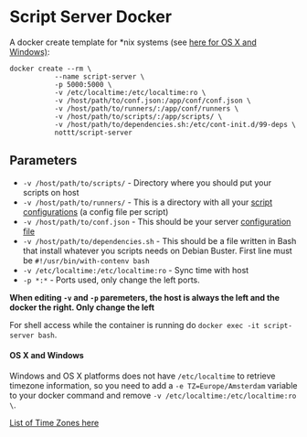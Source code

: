 # Script Server Docker

A docker create template for *nix systems (see [here for OS X and Windows)](https://github.com/Nottt/script-server/blob/master/README.md#os-x-and-windows):

```
docker create --rm \
           --name script-server \
           -p 5000:5000 \
           -v /etc/localtime:/etc/localtime:ro \
           -v /host/path/to/conf.json:/app/conf/conf.json \
           -v /host/path/to/runners/:/app/conf/runners \
           -v /host/path/to/scripts/:/app/scripts/ \
           -v /host/path/to/dependencies.sh:/etc/cont-init.d/99-deps \
           nottt/script-server
```

## Parameters

* `-v /host/path/to/scripts/` - Directory where you should put your scripts on host
* `-v /host/path/to/runners/` - This is a directory with all your [script configurations](https://github.com/bugy/script-server/wiki/Script-config) (a config file per script)
* `-v /host/path/to/conf.json` - This should be your server [configuration file](https://github.com/bugy/script-server/wiki/Server-configuration)
* `-v /host/path/to/dependencies.sh` - This should be a file written in Bash that install whatever you scripts needs on Debian Buster. First line must be `#!/usr/bin/with-contenv bash`
* `-v /etc/localtime:/etc/localtime:ro` - Sync time with host
* `-p *:*` - Ports used, only change the left ports.

**When editing `-v` and `-p` paremeters, the host is always the left and the docker the right. Only change the left**

For shell access while the container is running do `docker exec -it script-server bash`.

#### OS X and Windows

Windows and OS X platforms does not have `/etc/localtime` to retrieve timezone information, so you need to add a `-e TZ=Europe/Amsterdam` variable to your docker command and remove `-v /etc/localtime:/etc/localtime:ro \`. 

[List of Time Zones here](https://timezonedb.com/time-zones)
